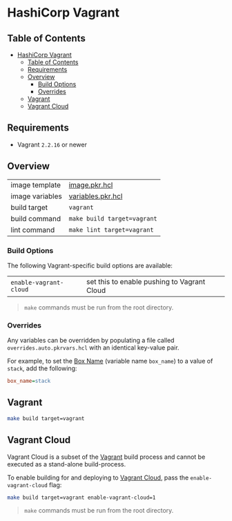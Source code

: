 # HashiCorp Vagrant

## Table of Contents

- [HashiCorp Vagrant](#hashicorp-vagrant)
  - [Table of Contents](#table-of-contents)
  - [Requirements](#requirements)
  - [Overview](#overview)
    - [Build Options](#build-options)
    - [Overrides](#overrides)
  - [Vagrant](#vagrant)
  - [Vagrant Cloud](#vagrant-cloud)

## Requirements

- Vagrant `2.2.16` or newer

## Overview

|                 |                                        |
|-----------------|----------------------------------------|
| image template  | [image.pkr.hcl](image.pkr.hcl)         |
| image variables | [variables.pkr.hcl](variables.pkr.hcl) |
| build target    | `vagrant`                              |
| build command   | `make build target=vagrant`            |
| lint command    | `make lint target=vagrant`             |

### Build Options

The following Vagrant-specific build options are available:

|                         |                                                    |
|-------------------------|----------------------------------------------------|
| `enable-vagrant-cloud`  | set this to enable pushing to Vagrant Cloud        |

> `make` commands must be run from the root directory.

### Overrides

Any variables can be overridden by populating a file called `overrides.auto.pkrvars.hcl` with an identical key-value pair.

For example, to set the [Box Name](https://www.packer.io/docs/builders/vagrant#box_name) (variable name `box_name`) to a value of `stack`, add the following:

```ini
box_name=stack
```

## Vagrant

```sh
make build target=vagrant
```

## Vagrant Cloud

Vagrant Cloud is a subset of the [Vagrant](#vagrant) build process and cannot be executed as a stand-alone build-process.

To enable building for and deploying to [Vagrant Cloud](https://app.vagrantup.com/), pass the `enable-vagrant-cloud` flag:

```sh
make build target=vagrant enable-vagrant-cloud=1
```

> `make` commands must be run from the root directory.
